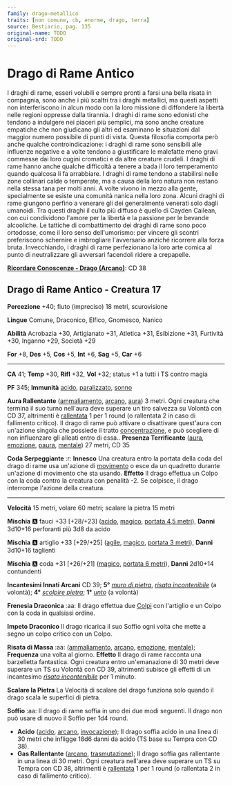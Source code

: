 ```yaml
---
family: drago-metallico
traits: [non comune, cb, enorme, drago, terra]
source: Bestiario, pag. 135
original-name: TODO
original-srd: TODO
---
```


# Drago di Rame Antico

I draghi di rame, esseri volubili e sempre pronti a farsi una bella risata in compagnia, sono anche i più scaltri tra i draghi metallici, ma questi aspetti non interferiscono in alcun modo con la loro missione di diffondere la libertà nelle regioni oppresse dalla tirannia. I draghi di rame sono edonisti che tendono a indulgere nei piaceri più semplici, ma sono anche creature empatiche che non giudicano gli altri ed esaminano le situazioni dal maggior numero possibile di punti di vista. Questa filosofia comporta però anche qualche controindicazione: i draghi di rame sono sensibili alle influenze negative e a volte tendono a giustificare le malefatte meno gravi commesse dai loro cugini cromatici e da altre creature crudeli. I draghi di rame hanno anche qualche difficoltà a tenere a bada il loro temperamento quando qualcosa li fa arrabbiare. I draghi di rame tendono a stabilirsi nelle zone collinari calde o temperate, ma a causa della loro natura non restano nella stessa tana per molti anni. A volte vivono in mezzo alla gente, specialmente se esiste una comunità nanica nella loro zona. Alcuni draghi di rame giungono perfino a venerare gli dei generalmente venerati solo dagli umanoidi. Tra questi draghi il culto più diffuso è quello di Cayden Cailean, con cui condividono l'amore per la libertà e la passione per le bevande alcooliche. Le tattiche di combattimento dei draghi di rame sono poco ortodosse, come il loro senso dell'umorismo: per vincere gli scontri preferiscono schernire e imbrogliare l'avversario anziché ricorrere alla forza bruta. Invecchiando, i draghi di rame perfezionano la loro arte comica al punto di neutralizzare gli avversari facendoli ridere a crepapelle.

**[Ricordare Conoscenze - Drago (Arcano)](/azioni/ricordare-conoscenze)**: CD 38

## Drago di Rame Antico - Creatura 17

**Percezione** +40; fiuto (impreciso) 18 metri, scurovisione

**Lingue** Comune, Draconico, Elfico, Gnomesco, Nanico

**Abilità** Acrobazia +30, Artigianato +31, Atletica +31, Esibizione +31, Furtività +30, Inganno +29, Società +29

**For** +8, **Des** +5, **Cos** +5, **Int** +6, **Sag** +5, **Car** +6

***

**CA** 41; **Temp** +30, **Rifl** +32, **Vol** +32; status +1 a tutti i TS contro magia

**PF** 345; **Immunità** [acido](/tratti/acido), [paralizzato](/tratti/paralizzato), [sonno](/tratti/sonno)

**Aura Rallentante** ([ammaliamento](/tratti/ammaliamento), [arcano](/tratti/arcano), [aura](/tratti/aura)) 3 metri. Ogni creatura che termina il suo turno nell'aura deve superare un tiro salvezza su Volontà con CD 37, altrimenti è [rallentata](/condizioni/rallentato) 1 per 1 round (o rallentata 2 in caso di fallimento critico). Il drago di rame può attivare o disattivare quest'aura con un'azione singola che possiede il tratto [concentrazione](/tratti/concentrazione), e può scegliere di non influenzare gli alleati entro di essa.. **Presenza Terrificante** ([aura](/tratti/aura), [emozione](/tratti/emozione), [paura](/tratti/paura), [mentale](/tratti/mentale)) 27 metri, CD 35

**Coda Serpeggiante** :r: **Innesco** Una creatura entro la portata della coda del drago di rame usa un'azione di [movimento](/tratti/movimento) o esce da un quadretto durante un'azione di movimento che sta usando. **Effetto** Il drago effettua un Colpo con la coda contro la creatura con penalità -2. Se colpisce, il drago interrompe l'azione della creatura.

***

**Velocità** 15 metri, volare 60 metri; scalare la pietra 15 metri

**Mischia** :a: fauci +33 \[+28/+23] ([acido](/tratti/acido), [magico](/tratti/acido), [portata 4,5 metri](/tratti/portata)), **Danni** 3d10+16 perforanti più 3d8 da acido

**Mischia** :a: artiglio +33 \[+29/+25] ([agile](/tratti/agile), [magico](/tratti/acido), [portata 3 metri](/tratti/portata)), **Danni** 3d10+16 taglienti

**Mischia** :a: coda +31 \[+26/+21] ([magico](/tratti/acido), [portata 6 metri](/tratti/portata)), **Danni** 2d10+14 contundenti

**Incantesimi Innati Arcani** CD 39; **5°** *[muro di pietra](/incantesimi/muro-di-pietra)*, *[risata incontenibile](/incantesimi/risata-incontenibile)* (a volontà); **4°** *[scolpire pietra](/incantesimi/scolpire-pietra)*; **1°** *[unto](/incantesimi/unto)* (a volontà)

**Frenesia Draconica** :aa: Il drago effettua due [Colpi](/azioni/colpire) con l'artiglio e un Colpo con la coda in qualsiasi ordine.

**Impeto Draconico** Il drago ricarica il suo Soffio ogni volta che mette a segno un colpo critico con un Colpo.

**Risata di Massa** :aa: ([ammaliamento](/tratti/ammaliamento), [arcano](/tratti/arcano), [emozione](/tratti/emozione), [mentale](/tratti/mentale)); **Frequenza** una volta al giorno. **Effetto** Il drago di rame racconta una barzelletta fantastica. Ogni creatura entro un'emanazione di 30 metri deve superare un TS su Volontà con CD 39, altrimenti subisce gli effetti di un incantesimo *[risata incontenibile](/incantesimi/risata-incontenibile)* per 1 minuto.

**Scalare la Pietra** La Velocità di scalare del drago funziona solo quando il drago scala le superfici di pietra.

**Soffio** :aa: Il drago di rame soffia in uno dei due modi seguenti. Il drago non può usare di nuovo il Soffio per 1d4 round.

*   **Acido** ([acido](/tratti/acido), [arcano](/tratti/arcano), [invocazione](/tratti/invocazione)); Il drago soffia acido in una linea di 30 metri che infligge 18d6 danni da acido (TS base su Tempra con CD 38).
*   **Gas Rallentante** ([arcano](/tratti/arcano), [trasmutazione](/tratti/trasmutazione)); Il drago soffia gas rallentante in una linea di 30 metri. Ogni creatura nell'area deve superare un TS su Tempra con CD 38, altrimenti è [rallentata](/condizioni/rallentato) 1 per 1 round (o rallentata 2 in caso di fallimento critico).
